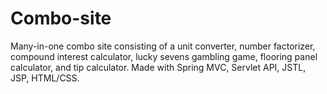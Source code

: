 # Combo-site
Many-in-one combo site consisting of a unit converter, number factorizer, compound interest calculator, lucky sevens gambling game, flooring panel calculator, and tip calculator. Made with Spring MVC, Servlet API, JSTL, JSP, HTML/CSS.  
